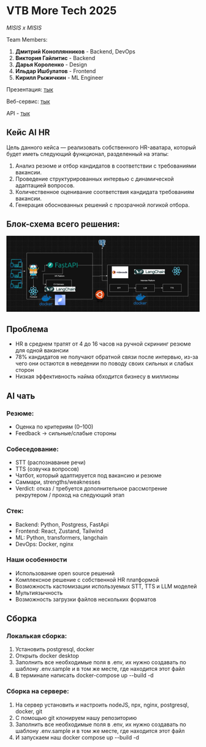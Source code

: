 # VTB More Tech 2025

*MISIS x MISIS*

Team Members:

1. **Дмитрий Коноплянников** - Backend, DevOps
2. **Виктория Гайлитис** - Backend
3. **Дарья Короленко** - Design
4. **Ильдар Ишбулатов** - Frontend
5. **Кирилл Рыжичкин** - ML Engineer

Презентация: [тык]()

Веб-сервис: [тык]()

API - [тык]()

## Кейс AI HR

Цель данного кейса — реализовать собственного HR-аватара, который будет иметь следующий функционал, разделенный на этапы:

1. Анализ резюме и отбор кандидатов в соответствии с требованиями вакансии.
2. Проведение структурированных интервью с динамической адаптацией вопросов.
3. Количественное оценивание соответствия кандидата требованиям вакансии.
4. Генерация обоснованных решений с прозрачной логикой отбора.

## Блок-схема всего решения:

![scheme](scheme.jpg)

## Проблема

- HR в среднем тратят от 4 до 16 часов на ручной скрининг резюме для одной вакансии
- 78% кандидатов не получают обратной связи после интервью, из-за чего они остаются в неведении по поводу своих сильных и слабых сторон
- Низкая эффективность найма обходится бизнесу в миллионы

## AI чать

### Резюме:
- Оценка по критериям (0–100)
- Feedback → сильные/слабые стороны

### Собеседование:
- STT (распознавание речи)
- TTS (озвучка вопросов)
- Чатбот, который адаптируется под вакансию и резюме
- Саммари, strengths/weaknesses
- Verdict: отказ / требуется дополнительное рассмотрение рекрутером / проход на следующий этап

### Стек:

- Backend: Python, Postgress, FastApi
- Frontend: React, Zustand, Tailwind
- ML: Python, transformers, langchain
- DevOps: Docker, nginx

### Наши особенности

- Использование open source решений
- Комплексное решение с собственной HR платформой
- Возможность кастомизации используемых STT, TTS и LLM моделей
- Мультиязычность
- Возможность загрузки файлов нескольких форматов

## Сборка

### Локалькая сборка:

1. Установить postgresql, docker
2. Открыть docker desktop
3. Заполнить все необходимые поля в .env, их нужно создавать по шаблону .env.sample и в том же месте, где находится этот файл
4. В терминале написать docker-compose up --build -d

### Сборка на сервере:

1. На сервер установить и настроить nodeJS, npx, nginx, postgresql, docker, git
2. С помощью git клонируем нашу репозиторию
3. Заполнить все необходимые поля в .env, их нужно создавать по шаблону .env.sample и в том же месте, где находится этот файл
4. И запускаем наш docker compose up --build -d

